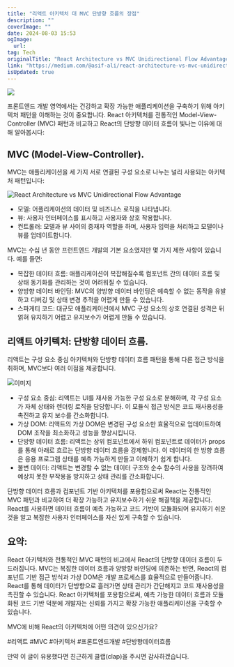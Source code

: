 ```yaml
---
title: "리액트 아키텍처 대 MVC 단방향 흐름의 장점"
description: ""
coverImage: ""
date: 2024-08-03 15:53
ogImage: 
  url: 
tag: Tech
originalTitle: "React Architecture vs MVC Unidirectional Flow Advantage"
link: "https://medium.com/@asif-ali/react-architecture-vs-mvc-unidirectional-flow-advantage-c952136919b9"
isUpdated: true
---
```






<img src="/assets/img/ReactArchitecturevsMVCUnidirectionalFlowAdvantage_0.png" />

프론트엔드 개발 영역에서는 건강하고 확장 가능한 애플리케이션을 구축하기 위해 아키텍처 패턴을 이해하는 것이 중요합니다. React 아키텍처를 전통적인 Model-View-Controller (MVC) 패턴과 비교하고 React의 단방향 데이터 흐름이 빛나는 이유에 대해 알아봅시다:

## MVC (Model-View-Controller).

MVC는 애플리케이션을 세 가지 서로 연결된 구성 요소로 나누는 널리 사용되는 아키텍처 패턴입니다:

<div class="content-ad"></div>

![React Architecture vs MVC Unidirectional Flow Advantage](/assets/img/ReactArchitecturevsMVCUnidirectionalFlowAdvantage_1.png)

- 모델: 어플리케이션의 데이터 및 비즈니스 로직을 나타냅니다.
- 뷰: 사용자 인터페이스를 표시하고 사용자와 상호 작용합니다.
- 컨트롤러: 모델과 뷰 사이의 중재자 역할을 하며, 사용자 입력을 처리하고 모델이나 뷰를 업데이트합니다.

MVC는 수십 년 동안 프런트엔드 개발의 기본 요소였지만 몇 가지 제한 사항이 있습니다. 예를 들면:

- 복잡한 데이터 흐름: 애플리케이션이 복잡해질수록 컴포넌트 간의 데이터 흐름 및 상태 동기화를 관리하는 것이 어려워질 수 있습니다.
- 양방향 데이터 바인딩: MVC의 양방향 데이터 바인딩은 예측할 수 없는 동작을 유발하고 디버깅 및 상태 변경 추적을 어렵게 만들 수 있습니다.
- 스파게티 코드: 대규모 애플리케이션에서 MVC 구성 요소의 상호 연결된 성격은 뒤얽혀 유지하기 어렵고 유지보수가 어렵게 만들 수 있습니다.

<div class="content-ad"></div>

## 리액트 아키텍처: 단방향 데이터 흐름.

리액트는 구성 요소 중심 아키텍처와 단방향 데이터 흐름 패턴을 통해 다른 접근 방식을 취하며, MVC보다 여러 이점을 제공합니다.

![이미지](https://miro.medium.com/v2/resize:fit:1400/1*E5g1QdodeRhazY38WGtCxA.gif)

- 구성 요소 중심: 리액트는 UI를 재사용 가능한 구성 요소로 분해하며, 각 구성 요소가 자체 상태와 렌더링 로직을 담당합니다. 이 모듈식 접근 방식은 코드 재사용성을 촉진하고 유지 보수를 간소화합니다.
- 가상 DOM: 리액트의 가상 DOM은 변경된 구성 요소만 효율적으로 업데이트하여 DOM 조작을 최소화하고 성능을 향상시킵니다.
- 단방향 데이터 흐름: 리액트는 상위 컴포넌트에서 하위 컴포넌트로 데이터가 props를 통해 아래로 흐르는 단방향 데이터 흐름을 강제합니다. 이 데이터의 한 방향 흐름은 응용 프로그램 상태를 예측 가능하게 만들고 이해하기 쉽게 합니다.
- 불변 데이터: 리액트는 변경할 수 없는 데이터 구조와 순수 함수의 사용을 장려하여 예상치 못한 부작용을 방지하고 상태 관리를 간소화합니다.

<div class="content-ad"></div>

단방향 데이터 흐름과 컴포넌트 기반 아키텍처를 포용함으로써 React는 전통적인 MVC 패턴과 비교하여 더 확장 가능하고 유지보수하기 쉬운 해결책을 제공합니다. React를 사용하면 데이터 흐름이 예측 가능하고 코드 기반이 모듈화되어 유지하기 쉬운 것을 알고 복잡한 사용자 인터페이스를 자신 있게 구축할 수 있습니다.

## 요약:

React 아키텍처와 전통적인 MVC 패턴의 비교에서 React의 단방향 데이터 흐름이 두드러집니다. MVC는 복잡한 데이터 흐름과 양방향 바인딩에 의존하는 반면, React의 컴포넌트 기반 접근 방식과 가상 DOM은 개발 프로세스를 효율적으로 만들어줍니다. React를 통해 데이터가 단방향으로 흘러가면 상태 관리가 간단해지고 코드 재사용성을 촉진할 수 있습니다. React 아키텍처를 포용함으로써, 예측 가능한 데이터 흐름과 모듈화된 코드 기반 덕분에 개발자는 신뢰를 가지고 확장 가능한 애플리케이션을 구축할 수 있습니다.

MVC에 비해 React의 아키텍처에 어떤 의견이 있으신가요?

<div class="content-ad"></div>

#리액트 #MVC #아키텍처 #프론트엔드개발 #단방향데이터흐름

만약 이 글이 유용했다면 친근하게 클랩(clap)을 주시면 감사하겠습니다.
